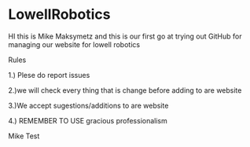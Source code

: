 LowellRobotics
==============
HI this is Mike Maksymetz and this is our first go at trying out GitHub for managing our website for lowell robotics 

Rules

1.) Plese do report issues

2.)we will check every thing that is change before adding to are website

3.)We accept sugestions/additions to are website

4.) REMEMBER TO USE gracious professionalism

Mike Test
